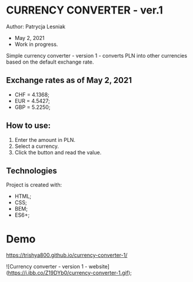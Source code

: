 # CURRENCY CONVERTER - ver.1 

Author: Patrycja Lesniak
* May 2, 2021
* Work in progress.

Simple currency converter - version 1 - converts PLN into other currencies based on the default exchange rate. 


## Exchange rates as of May 2, 2021
- CHF = 4.1368;
- EUR = 4.5427;
- GBP = 5.2250;


## How to use:
1. Enter the amount in PLN.
2. Select a currency.
3. Click the button and read the value.

## Technologies
Project is created with:
* HTML;
* CSS;
* BEM;
* ES6+;

# Demo
https://trishya800.github.io/currency-converter-1/

![Currency converter - version 1 - website] (https://i.ibb.co/Z19DYb0/currency-converter-1.gif);

